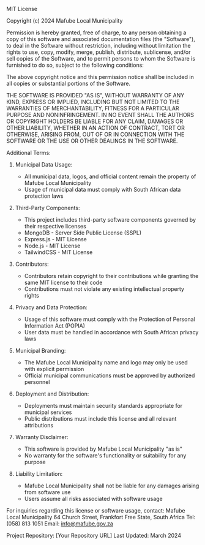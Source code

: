 MIT License

Copyright (c) 2024 Mafube Local Municipality

Permission is hereby granted, free of charge, to any person obtaining a copy
of this software and associated documentation files (the "Software"), to deal
in the Software without restriction, including without limitation the rights
to use, copy, modify, merge, publish, distribute, sublicense, and/or sell
copies of the Software, and to permit persons to whom the Software is
furnished to do so, subject to the following conditions:

The above copyright notice and this permission notice shall be included in all
copies or substantial portions of the Software.

THE SOFTWARE IS PROVIDED "AS IS", WITHOUT WARRANTY OF ANY KIND, EXPRESS OR
IMPLIED, INCLUDING BUT NOT LIMITED TO THE WARRANTIES OF MERCHANTABILITY,
FITNESS FOR A PARTICULAR PURPOSE AND NONINFRINGEMENT. IN NO EVENT SHALL THE
AUTHORS OR COPYRIGHT HOLDERS BE LIABLE FOR ANY CLAIM, DAMAGES OR OTHER
LIABILITY, WHETHER IN AN ACTION OF CONTRACT, TORT OR OTHERWISE, ARISING FROM,
OUT OF OR IN CONNECTION WITH THE SOFTWARE OR THE USE OR OTHER DEALINGS IN THE
SOFTWARE.

Additional Terms:

1. Municipal Data Usage:
   - All municipal data, logos, and official content remain the property of Mafube Local Municipality
   - Usage of municipal data must comply with South African data protection laws

2. Third-Party Components:
   - This project includes third-party software components governed by their respective licenses
   - MongoDB - Server Side Public License (SSPL)
   - Express.js - MIT License
   - Node.js - MIT License
   - TailwindCSS - MIT License

3. Contributors:
   - Contributors retain copyright to their contributions while granting the same MIT license to their code
   - Contributions must not violate any existing intellectual property rights

4. Privacy and Data Protection:
   - Usage of this software must comply with the Protection of Personal Information Act (POPIA)
   - User data must be handled in accordance with South African privacy laws

5. Municipal Branding:
   - The Mafube Local Municipality name and logo may only be used with explicit permission
   - Official municipal communications must be approved by authorized personnel

6. Deployment and Distribution:
   - Deployments must maintain security standards appropriate for municipal services
   - Public distributions must include this license and all relevant attributions

7. Warranty Disclaimer:
   - This software is provided by Mafube Local Municipality "as is"
   - No warranty for the software's functionality or suitability for any purpose

8. Liability Limitation:
   - Mafube Local Municipality shall not be liable for any damages arising from software use
   - Users assume all risks associated with software usage

For inquiries regarding this license or software usage, contact:
Mafube Local Municipality
64 Church Street, Frankfort
Free State, South Africa
Tel: (058) 813 1051
Email: info@mafube.gov.za

Project Repository: [Your Repository URL]
Last Updated: March 2024